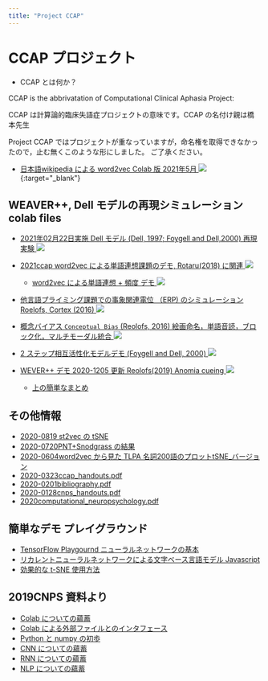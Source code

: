 ```yaml
---
title: "Project CCAP"
---
```


# CCAP プロジェクト

- CCAP とは何か？

CCAP is the abbrivatation of Computational Clinical Aphasia Project:

CCAP は計算論的臨床失語症プロジェクトの意味です。CCAP の名付け親は橋本先生

Project CCAP ではプロジェクトが重なっていますが，命名権を取得できなかったので，止む無くこのような形にしました。
ご了承ください。

- [日本語wikipedia による word2vec Colab 版 2021年5月 <img src="https://ShinAsakawa.github.io./assets/colab_icon.svg">](https://colab.research.google.com/github/project-ccap/project-ccap.github.io/blob/master/notebooks/2021_0531ccap_word2vec.ipynb){:target="_blank"}
<!-- - [日本語wikipedia による word2vec Colab 版 2021年5月 <img src="https://ShinAsakawa.github.io./assets/colab_icon.svg">](https://colab.research.google.com/github/ShinAsakawa/2015corona/blob/master/notebooks/2021_0531ccap_word2vec.ipynb){:target="_blank"}-->

## WEAVER++, Dell モデルの再現シミュレーション colab files 
- [2021年02月22日実施 Dell モデル (Dell, 1997; Foygell and Dell,2000) 再現実験 <img src="https://ShinAsakawa.github.io./assets/colab_icon.svg">](https://colab.research.google.com/github/project-ccap/project-ccap.github.io/blob/master/notebooks/2021Foygel_Dell_model.ipynb)
- [2021ccap word2vec による単語連想課題のデモ, Rotaru(2018) に関連 <img src="https://ShinAsakawa.github.io./assets/colab_icon.svg">](https://colab.research.google.com/github/project-ccap/project-ccap.github.io/blob/master/notebooks/2021ccap_word_association_demo.ipynb)
  -  [word2vec による単語連想 + 頻度 デモ <img src="https://ShinAsakawa.github.io./assets/colab_icon.svg">](https://colab.research.google.com/github/project-ccap/project-ccap.github.io/blob/master/notebooks/2021ccap_word_assoc_with_freq.ipynb)

- [他言語プライミング課題での事象関連電位 （ERP) のシミュレーション Roelofs, Cortex (2016) <img src="https://ShinAsakawa.github.io./assets/colab_icon.svg">](https://colab.research.google.com/github/project-ccap/project-ccap.github.io/blob/master/notebooks/2021Roelofs_ERP_bilingual_lemret.ipynb)
- [概念バイアス `Conceptual Bias` (Reolofs, 2016) 絵画命名，単語音読，ブロック化，マルチモーダル統合 <img src="https://ShinAsakawa.github.io./assets/colab_icon.svg">](https://colab.research.google.com/github/project-ccap/project-ccap.github.io/blob/master/notebooks/2021Roelofs_Conceptual_bias.ipynb)
- [2 ステップ相互活性化モデルデモ (Foygell and Dell, 2000) <img src="https://ShinAsakawa.github.io./assets/colab_icon.svg">](https://colab.research.google.com/github/project-ccap/project-ccap.github.io/blob/master/notebooks/2020ccap_Foygel_Dell2000_2step_interactive_activaition_model_demo.ipynb)
- [WEVER++ デモ 2020-1205 更新 Reolofs(2019) Anomia cueing <img src="https://ShinAsakawa.github.io./assets/colab_icon.svg">](https://colab.research.google.com/github/project-ccap/project-ccap.github.io/blob/master/notebooks/2020ccap_Roelofs2019_Anomia_cueing_demo.ipynb)
	- [上の簡単なまとめ](2020-1214about_Roelofs_anomia_cueing)

## その他情報
- [2020-0819 st2vec の tSNE](2020-0819st2vec_tsne/2020-0819st2vec_tsne.html)
- [2020-0720PNT+Snodgrass の結果](2020-0720pnt_snodgrass_resnet18.pdf)
- [2020-0604word2vec から見た TLPA 名詞200語のプロットtSNE_バージョン](figures/tlpa_tSNE.pdf)
- [2020-0323ccap_handouts.pdf](2020-0323ccap_handouts.pdf)
- [2020-0201bibliography.pdf](2020-0201bibliography.pdf)
- [2020-0128cnps_handouts.pdf](2020-0128cnps_handouts.pdf)
- [2020computational_neuropsychology.pdf](2020computational_neuropsychology.pdf)

## 簡単なデモ プレイグラウンド
- [TensorFlow Playgournd ニューラルネットワークの基本](https://project-ccap.github.io/tensorflow-playground)
- [リカレントニューラルネットワークによる文字ベース言語モデル Javascript](https://komazawa-deep-learning.github.io/character_demo.html)
- [効果的な t-SNE 使用方法](https://project-ccap.github.io/misread-tsne/index.html)

## 2019CNPS 資料より

- [Colab についての蘊蓄](https://jpa-bert.github.io/supp01_colab)
- [Colab による外部ファイルとのインタフェース](https://jpa-bert.github.io/supp02_colab_file_management)
- [Python と numpy の初歩](https://jpa-bert.github.io/python_numpy_intro_ja)
- [CNN についての蘊蓄](https://jpa-bert.github.io/supp05_cnn)
- [RNN についての蘊蓄](https://jpa-bert.github.io/supp06_rnn)
- [NLP についての蘊蓄](https://jpa-bert.github.io/supp07_nlp)

